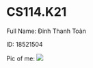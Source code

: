 # CS114.K21
Full Name: Đinh Thanh Toàn

ID: 18521504

Pic of me:
<img src = "https://i.imgur.com/c1n3rFn.jpg">
